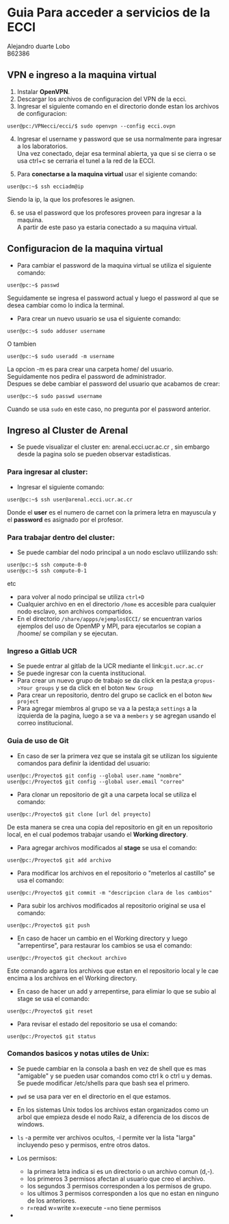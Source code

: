 # Guia Para acceder a servicios de la ECCI    
Alejandro duarte Lobo  
B62386  
  
## VPN e ingreso a la maquina virtual
1. Instalar **OpenVPN**.  
2. Descargar los archivos de configuracion del VPN de la ecci.  
3. Ingresar el siguiente comando en el directorio donde estan los archivos de configuracion:  
```console
user@pc:/VPNecci/ecci/$ sudo openvpn --config ecci.ovpn  
```
4. Ingresar el username y password que se usa normalmente para ingresar a los laboratorios.  
Una vez conectado, dejar esa terminal abierta, ya que si se cierra o se usa ctrl+c se cerraria el tunel a la red de la ECCI.  

5. Para **conectarse a la maquina virtual** usar el sigiente comando:  
```console
user@pc:~$ ssh ecciadm@ip  
```  
Siendo la ip, la que los profesores le asignen.  
  
6. se usa el password que los profesores proveen para ingresar a la maquina.  
A partir de este paso ya estaria conectado a su maquina virtual.  
   
## Configuracion de la maquina virtual  
* Para cambiar el password de la maquina virtual se utiliza el siguiente comando:  
```console
user@pc:~$ passwd  
```
Seguidamente se ingresa el password actual y luego el password al que se desea cambiar como lo indica la terminal.  

* Para crear un nuevo usuario se usa el siguiente comando:
```console
user@pc:~$ sudo adduser username
```
O tambien  
```console
user@pc:~$ sudo useradd -m username

```
La opcion -m es para crear una carpeta home/ del usuario.  
Seguidamente nos pedira el password de administrador.  
Despues se debe cambiar el password del usuario que acabamos de crear:  
```console
user@pc:~$ sudo passwd username
```
Cuando se usa `sudo` en este caso, no pregunta por el password anterior.   

## Ingreso al Cluster de Arenal
* Se puede visualizar el cluster en: arenal.ecci.ucr.ac.cr , sin embargo desde la pagina solo se pueden observar estadisticas.    
### Para ingresar al cluster:
* Ingresar el siguiente comando:  
```console
user@pc:~$ ssh user@arenal.ecci.ucr.ac.cr  
```
  
Donde el **user** es el numero de carnet con la primera letra en mayuscula y el **password** es asignado por el profesor.  
### Para trabajar dentro del cluster:
* Se puede cambiar del nodo principal a un nodo esclavo utlilizando ssh:
```console
user@pc:~$ ssh compute-0-0    
user@pc:~$ ssh compute-0-1   
```
etc    
  
  
* para volver al nodo principal se utiliza `ctrl+D`
* Cualquier archivo en en el directorio `/home` es accesible para cualquier nodo esclavo, son archivos compartidos.
* En el directorio `/share/appps/ejemplosECCI/` se encuentran varios ejemplos del uso de OpenMP y MPI, para ejecutarlos se copian a /hoome/ se compilan y se ejecutan.
  
  
### Ingreso a Gitlab UCR
* Se puede entrar al gitlab de la UCR mediante el link:`git.ucr.ac.cr`
* Se puede ingresar con la cuenta institucional.
* Para crear un nuevo grupo de trabajo se da click en la pesta;a `gropus->Your groups` y se da click en el boton `New Group`
* Para crear un repositorio, dentro del grupo se caclick en el boton `New project`
* Para agregar miembros al grupo se va a la pesta;a `settings` a la izquierda de la pagina, luego a se va a `members` y se agregan usando el correo institucional.
  
### Guia de uso de Git
* En caso de ser la primera vez que se instala git se utilizan los siguiente comandos para definir la identidad del usuario:
```console
user@pc:/Proyecto$ git config --global user.name "nombre"
user@pc:/Proyecto$ git config --global user.email "correo"

```
* Para clonar un repositorio de git a una carpeta local se utiliza el comando:
```console
user@pc:/Proyecto$ git clone [url del proyecto]

```
De esta manera se crea una copia del repositorio en git en un repositorio local, en el cual podemos trabajar usando el **Working directory**.  
* Para agregar archivos modificados al **stage** se usa el comando:  
```console
user@pc:/Proyecto$ git add archivo

```
* Para modificar los archivos en el repositorio o "meterlos al castillo" se usa el comando:
 ```console
user@pc:/Proyecto$ git commit -m "descripcion clara de los cambios"

```
* Para subir los archivos modificados al repositorio original se usa el comando:
```console
user@pc:/Proyecto$ git push

```
  
* En caso de hacer un cambio en el Working directory y luego "arrepentirse", para restaurar los cambios se usa el comando:
```console
user@pc:/Proyecto$ git checkout archivo

```
Este comando agarra los archivos que estan en el repositorio local y le cae encima a los archivos en el Working directory.  
* En caso de hacer un add y arrepentirse, para elimiar lo que se subio al stage se usa el comando:
```console
user@pc:/Proyecto$ git reset

```
* Para revisar el estado del repositorio se usa el comando:
```console
user@pc:/Proyecto$ git status

```
  
### Comandos basicos y notas utiles de Unix:
* Se puede cambiar en la consola a bash en vez de shell que es mas "amigable" y se pueden usar comandos como ctrl k o ctrl u y demas.  
Se puede modificar /etc/shells para que bash sea el primero.  
  
   
* `pwd` se usa para ver en el directorio en el que estamos.  
  
  
* En los sistemas Unix todos los archivos estan organizados como un arbol que empieza desde el nodo Raiz, a diferencia de los discos de windows.
  
    
* `ls` -a permite ver archivos ocultos, -l permite ver la lista "larga" incluyendo peso y permisos, entre otros datos.
  
  
* Los permisos:
    * la primera letra indica si es un directorio o un archivo comun (d,-).
    * los primeros 3 permisos afectan al usuario que creo el archivo.
    * los segundos 3 permisos corresponden a los permisos de grupo.
    * los ultimos 3 permisos corresponden a los que no estan en ninguno de los anteriores.
    * r=read w=write x=execute -=no tiene permisos
  
  
* 
